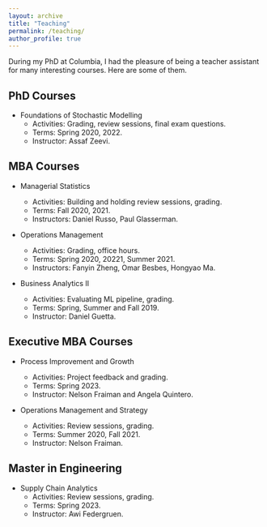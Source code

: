 ```yaml
---
layout: archive
title: "Teaching"
permalink: /teaching/
author_profile: true
---
```



During my PhD at Columbia, I had the pleasure of being a teacher assistant for many interesting courses. Here are some of them.

## PhD Courses

- Foundations of Stochastic Modelling
  - Activities: Grading, review sessions, final exam questions.
  - Terms: Spring 2020, 2022.
  - Instructor: Assaf Zeevi.

## MBA Courses

- Managerial Statistics
  - Activities: Building and holding review sessions, grading.
  - Terms: Fall 2020, 2021.
  - Instructors: Daniel Russo, Paul Glasserman.

- Operations Management
  - Activities: Grading, office hours.
  - Terms: Spring 2020, 20221, Summer 2021.
  - Instructors: Fanyin Zheng, Omar Besbes, Hongyao Ma.

- Business Analytics II
  - Activities: Evaluating ML pipeline, grading.
  - Terms: Spring, Summer and Fall 2019.
  - Instructor: Daniel Guetta.

## Executive MBA Courses

- Process Improvement and Growth
  - Activities: Project feedback and grading.
  - Terms: Spring 2023.
  - Instructor: Nelson Fraiman and Angela Quintero.

- Operations Management and Strategy
  - Activities: Review sessions, grading.
  - Terms: Summer 2020, Fall 2021.
  - Instructor: Nelson Fraiman.

## Master in Engineering

- Supply Chain Analytics
  - Activities: Review sessions, grading.
  - Terms: Spring 2023.
  - Instructor: Awi Federgruen.
